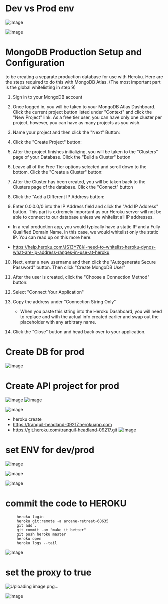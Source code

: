 # Dev vs Prod env
![image](https://user-images.githubusercontent.com/75510135/128899868-a355b461-ef04-4c6d-812e-d7d4da6fd184.png)

![image](https://user-images.githubusercontent.com/75510135/128900201-4a5b5a09-cb5f-42e5-a767-b8461283a805.png)

# MongoDB  Production Setup and Configuration

to be creating a separate production database for use with Heroku. Here are the steps required to do this with MongoDB Atlas. (The most important part is the global whitelisting in step 9)

1. Sign in to your MongoDB account

2. Once logged in, you will be taken to your MongoDB Atlas Dashboard. Click the current project button listed under "Context" and click the "New Project" link. As a free tier user, you can have only one cluster per project, however, you can have as many projects as you wish.

3. Name your project and then click the "Next" Button:

4. Click the "Create Project" button:

5. After the project finishes initializing, you will be taken to the "Clusters" page of your Database. Click the "Build a Cluster" button

6. Leave all of the Free Tier options selected and scroll down to the bottom. Click the "Create a Cluster" button:

7. After the Cluster has been created, you will be taken back to the Clusters page of the database. Click the "Connect" button


8. Click the "Add a Different IP Address button:


9. Enter 0.0.0.0/0 into the IP Address field and click the "Add IP Address" button. This part is extremely important as our Heroku server will not be able to connect to our database unless we whitelist all IP addresses.

 - In a real production app, you would typically have a static IP and a Fully Qualified Domain Name. In this case, we would whitelist only the static IP. You can read up on this more here:

 - https://help.heroku.com/JS13Y78I/i-need-to-whitelist-heroku-dynos-what-are-ip-address-ranges-in-use-at-heroku


10. Next, enter a new username and then click the "Autogenerate Secure Password" button. Then click "Create MongoDB User"


11. After the user is created, click the "Choose a Connection Method" button:


12. Select "Connect Your Application"


13. Copy the address under "Connection String Only"

    - When you paste this string into the Heroku Dashboard, you will need to replace <username> and <password> with the actual info created earlier and swap out the <dbname> placeholder with any arbitrary name.

14. Click the "Close" button and head back over to your application.
  

  
# Create DB for prod
![image](https://user-images.githubusercontent.com/75510135/128974922-12c12605-5c82-4929-82bc-712fd1cdde07.png)

# Create API project for prod
![image](https://user-images.githubusercontent.com/75510135/128974970-7f130c2b-b2c3-444d-bdc5-7bc8e7faf89c.png)
![image](https://user-images.githubusercontent.com/75510135/128975140-8496955f-43d9-40e2-9f5a-8e1da676b592.png)

 ![image](https://user-images.githubusercontent.com/75510135/128975422-a0adbac3-6e27-420f-a03d-d537819b3764.png)

 - heroku create
-  https://tranquil-headland-09217.herokuapp.com
-  https://git.heroku.com/tranquil-headland-09217.git
![image](https://user-images.githubusercontent.com/75510135/128975713-558d9869-80ec-4dbb-97ff-19f59cad27e7.png)

# set ENV for dev/prod
 ![image](https://user-images.githubusercontent.com/75510135/128982109-8eab98be-980c-40d3-88b8-077774cb880c.png)

 ![image](https://user-images.githubusercontent.com/75510135/128982149-fa627e17-7f9b-4436-bc0c-c04a33a34ee7.png)

 ![image](https://user-images.githubusercontent.com/75510135/128986143-67ed3155-70e8-4020-b26b-79e01cbbdf97.png)

 # commit the code to HEROKU
         heroku login
         heroku git:remote -a arcane-retreat-68635
         git add .
         git commit -am "make it better"
         git push heroku master
         heroku open
         heroku logs --tail
 ![image](https://user-images.githubusercontent.com/75510135/128993443-e12b744e-de4e-432e-b2a0-8c4cc5ba20dd.png)

 # set the proxy to true
 ![Uploading image.png…]()

 
 
![image](https://user-images.githubusercontent.com/75510135/128975713-558d9869-80ec-4dbb-97ff-19f59cad27e7.png)
